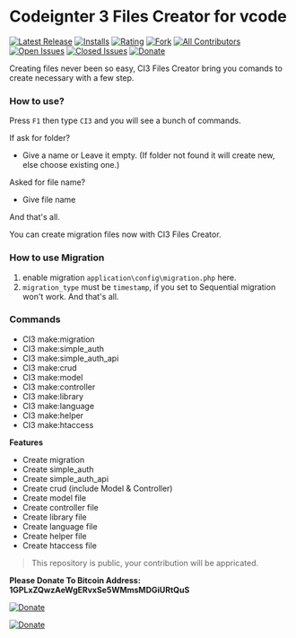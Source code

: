 # Codeignter 3 Files Creator for vcode
[![Latest Release](https://vsmarketplacebadge.apphb.com/version-short/SyedMuradAliShah.codeigniter-3-files-creator.svg)](https://marketplace.visualstudio.com/items?itemName=SyedMuradAliShah.codeigniter-3-files-creator)
[![Installs](https://vsmarketplacebadge.apphb.com/installs-short/SyedMuradAliShah.codeigniter-3-files-creator.svg)](https://marketplace.visualstudio.com/items?itemName=SyedMuradAliShah.codeigniter-3-files-creator)
[![Rating](https://vsmarketplacebadge.apphb.com/rating-short/SyedMuradAliShah.codeigniter-3-files-creator.svg)](https://marketplace.visualstudio.com/items?itemName=SyedMuradAliShah.codeigniter-3-files-creator#review-details)
[![Fork](https://img.shields.io/github/forks/SyedMuradAliShah/codeigniter-3-files-creator.svg)](https://github.com/SyedMuradAliShah/codeigniter-3-files-creator)
[![All Contributors](https://img.shields.io/badge/all_contributors-0-blue.svg?style=flat)](https://github.com/SyedMuradAliShah/codeigniter-3-files-creator#contributors)
[![Open Issues](https://img.shields.io/github/issues-raw/SyedMuradAliShah/codeigniter-3-files-creator.svg?style=flat)](https://github.com/SyedMuradAliShah/codeigniter-3-files-creator/issues?q=is%3Aissue+is%3Aopen)
[![Closed Issues](https://img.shields.io/github/issues-closed-raw/SyedMuradAliShah/codeigniter-3-files-creator.svg?style=flat)](https://github.com/SyedMuradAliShah/codeigniter-3-files-creator/issues?q=is%3Aissue+is%3Aclosed)
[![Donate](https://img.shields.io/liberapay/patrons/SyedMuradAliShah.svg?style=flat)](https://liberapay.com/SyedMuradAliShah/donate)



Creating files never been so easy, CI3 Files Creator bring you comands to create necessary with a few step.

### How to use?
Press `F1` then type `CI3` and you will see a bunch of commands.

If ask for folder?
- Give a name or Leave it empty. (If folder not found it will create new, else choose existing one.)

Asked for file name?
- Give file name

And that's all.


You can create migration files now with CI3 Files Creator.

### How to use Migration
1. enable migration `application\config\migration.php` here.
2. `migration_type` must be `timestamp`, if you set to Sequential migration won't work.
And that's all.


### Commands
- CI3 make:migration
- CI3 make:simple_auth
- CI3 make:simple_auth_api
- CI3 make:crud
- CI3 make:model
- CI3 make:controller
- CI3 make:library
- CI3 make:language
- CI3 make:helper
- CI3 make:htaccess

**Features**
- Create migration
- Create simple_auth
- Create simple_auth_api
- Create crud (include Model & Controller)
- Create model file
- Create controller file
- Create library file
- Create language file
- Create helper file
- Create htaccess file

> This repository is public, your contribution will be appricated.

**Please Donate To Bitcoin Address: 1GPLxZQwzAeWgERvxSe5WMmsMDGiURtQuS**

[![Donate](https://i.imgur.com/W6ggNR5.png)](http://bitcoin:1GPLxZQwzAeWgERvxSe5WMmsMDGiURtQuS)

[![Donate](https://i.imgur.com/2v7VgCu.png)](http://bitcoin:1GPLxZQwzAeWgERvxSe5WMmsMDGiURtQuS)